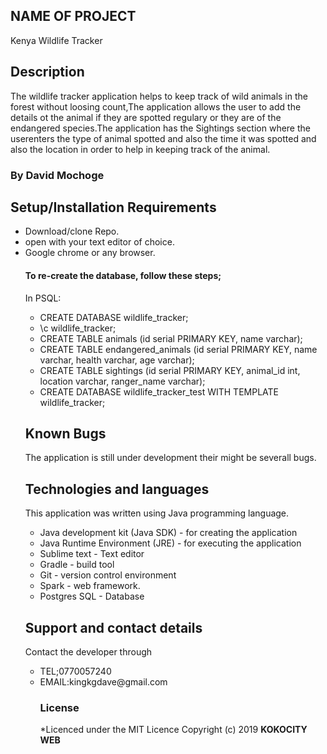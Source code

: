 ## NAME OF PROJECT
Kenya Wildlife Tracker

## Description
The wildlife tracker application helps to keep track of wild animals in the forest without loosing count,The application allows the user to add the details ot the animal if they are spotted regulary or they
are of the endangered species.The application has the Sightings section where the userenters the type of animal spotted and also the time it was spotted and also the location in order to help
in keeping track of the animal.

### By David Mochoge

## Setup/Installation Requirements
<ul>
<li>Download/clone Repo.</li>
<li>open with your text editor of choice.</li>
<li>Google chrome or any browser.</li>


#### To re-create the database, follow these steps;
In PSQL:
* CREATE DATABASE wildlife_tracker;
* \c wildlife_tracker;
* CREATE TABLE animals (id serial PRIMARY KEY, name varchar);
* CREATE TABLE endangered_animals (id serial PRIMARY KEY, name varchar, health varchar, age varchar);
* CREATE TABLE sightings (id serial PRIMARY KEY, animal_id int, location varchar, ranger_name varchar);
* CREATE DATABASE wildlife_tracker_test WITH TEMPLATE wildlife_tracker;

## Known Bugs
The application is still under development their might be severall bugs.

## Technologies and languages
This application was written using Java programming language.
<ul>
 <li>Java development kit (Java SDK) - for creating the application</li>
<li>Java Runtime Environment (JRE) - for executing the application</li>
<li> Sublime text - Text editor</li>
<li> Gradle - build tool</li>
<li> Git - version control environment</li>
<li>Spark - web framework.</li>
<li>Postgres SQL - Database</li>
</ul>

## Support and contact details
Contact the developer through
<ul>
<li>TEL;0770057240</li>
<li>EMAIL:kingkgdave@gmail.com</li>

### License
*Licenced under the MIT Licence
Copyright (c) 2019 **KOKOCITY WEB**
